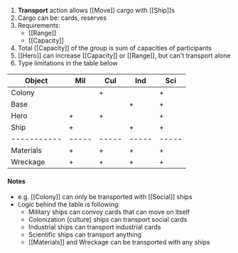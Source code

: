1. **Transport** action allows [[Move]] cargo with [[Ship]]s
2. Cargo can be: cards, reserves
3. Requirements:
     - [[Range]]
     - [[Capacity]]
4. Total [[Capacity]] of the group is sum of capacities of participants
5. [[Hero]] can increase [[Capacity]] or [[Range]], but can't transport alone
6. Type limitations in the table below

| Object    | Mil | Cul | Ind | Sci |
|-----------|-----|-----|-----|-----|
| Colony    |     |  +  |     |  +  |
| Base      |     |     |  +  |  +  |
| Hero      |  +  |  +  |     |  +  |
| Ship      |  +  |     |  +  |  +  |
|-----------|-----|-----|-----|-----|
| Materials |  +  |  +  |  +  |  +  |
| Wreckage  |  +  |  +  |  +  |  +  |

#### Notes

- e.g. [[Colony]] can only be transported with [[Social]] ships
- Logic behind the table is following:
	- Military ships can convoy cards that can move on itself
	- Colonization (culture) ships can transport social cards
	- Industrial ships can transport industrial cards
	- Scientific ships can transport anything
	- [[Materials]] and Wreckage can be transported with any ships
